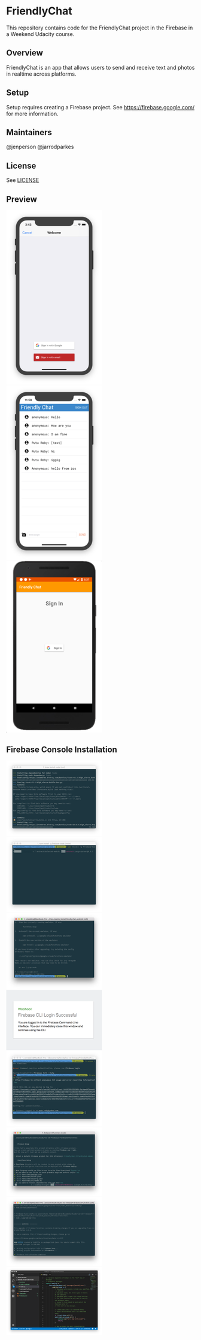# FriendlyChat

This repository contains code for the FriendlyChat project in the Firebase in a Weekend Udacity course.

## Overview

FriendlyChat is an app that allows users to send and receive text and photos in realtime across platforms.

## Setup

Setup requires creating a Firebase project. See https://firebase.google.com/ for more information.

## Maintainers

@jenperson
@jarrodparkes

## License
See [LICENSE](LICENSE)

## Preview
<img src="https://github.com/omrobbie/ios-friendly-chat/blob/master/screenshot/preview1.png" width="256" />&nbsp;
<img src="https://github.com/omrobbie/ios-friendly-chat/blob/master/screenshot/preview2.png" width="256" />&nbsp;
<img src="https://github.com/omrobbie/ios-friendly-chat/blob/master/screenshot/preview3.png" width="256" />&nbsp;

## Firebase Console Installation
<img src="https://github.com/omrobbie/ios-friendly-chat/blob/master/screenshot/install1.png" width="256" />&nbsp;
<img src="https://github.com/omrobbie/ios-friendly-chat/blob/master/screenshot/install2.png" width="256" />&nbsp;
<img src="https://github.com/omrobbie/ios-friendly-chat/blob/master/screenshot/install3.png" width="256" />&nbsp;
<img src="https://github.com/omrobbie/ios-friendly-chat/blob/master/screenshot/install4.png" width="256" />&nbsp;
<img src="https://github.com/omrobbie/ios-friendly-chat/blob/master/screenshot/install5.png" width="256" />&nbsp;
<img src="https://github.com/omrobbie/ios-friendly-chat/blob/master/screenshot/install6.png" width="256" />&nbsp;
<img src="https://github.com/omrobbie/ios-friendly-chat/blob/master/screenshot/install7.png" width="256" />&nbsp;
<img src="https://github.com/omrobbie/ios-friendly-chat/blob/master/screenshot/install8.png" width="256" />&nbsp;
